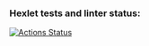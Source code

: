 ### Hexlet tests and linter status:
[![Actions Status](https://github.com/jacobshabanov1997/java-project-61/actions/workflows/hexlet-check.yml/badge.svg)](https://github.com/jacobshabanov1997/java-project-61/actions)
